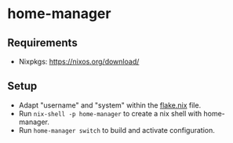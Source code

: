 # home-manager

## Requirements

- Nixpkgs: https://nixos.org/download/

## Setup

- Adapt "username" and "system" within the [flake.nix](./flake.nix) file.
- Run `nix-shell -p home-manager` to create a nix shell with home-manager.
- Run `home-manager switch` to build and activate configuration.
